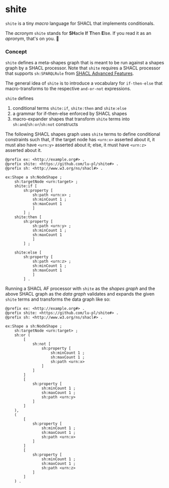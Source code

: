 # shite

`shite` is a tiny *macro* language for SHACL that implements conditionals.

The *acronym* `shite` stands for **SH**acle **I**f **T**hen **E**lse. If you read it as an *apronym*, that's on you. 🤭

### Concept

`shite` defines a meta-shapes graph that is meant to be run against a shapes graph by a SHACL processor. Note that `shite` requires a SHACL processor that supports `sh:SPARQLRule` from [SHACL Advanced Features](https://www.w3.org/TR/shacl-af/#rules).

The general  idea of `shite` is to introduce a vocabulary for `if-then-else` that macro-transforms to the respective `and-or-not` expressions.

`shite` defines

1. conditional terms `shite:if`, `shite:then` and `shite:else`
2. a grammar for if-then-else enforced by SHACL shapes
3. macro-expander shapes that transform `shite` terms into `sh:and`/`sh:or`/`sh:not` constructs

The following SHACL shapes graph uses `shite` terms to define conditional constraints such that, if the target node has `<urn:x>` asserted about it, it must also have `<urn:y>` asserted about it; else, it must have `<urn:z>` asserted about it.

```turtle
@prefix ex: <http://example.org#> .
@prefix shite: <https://github.com/lu-pl/shite#> .
@prefix sh: <http://www.w3.org/ns/shacl#> .

ex:Shape a sh:NodeShape ;
	sh:targetNode <urn:target> ;
	shite:if [
		sh:property [
			sh:path <urn:x> ;
			sh:minCount 1 ;
			sh:maxCount 1
			]
		] ;
	shite:then [
		sh:property [
			sh:path <urn:y> ;
			sh:minCount 1 ;
			sh:maxCount 1
			]
		] ;

	shite:else [
		sh:property [
			sh:path <urn:z> ;
			sh:minCount 1 ;
			sh:maxCount 1
			]
		] .

```

Running a SHACL AF processor with `shite` as the *shapes graph* and the above SHACL graph as the *data graph* validates and expands the given `shite` terms and transforms the data graph like so:

```turtle
@prefix ex: <http://example.org#> .
@prefix shite: <https://github.com/lu-pl/shite#> .
@prefix sh: <http://www.w3.org/ns/shacl#> .

ex:Shape a sh:NodeShape ;
	sh:targetNode <urn:target> ;
	sh:or (
		[
			sh:not [
				sh:property [
					sh:minCount 1 ;
					sh:maxCount 1 ;
					sh:path <urn:x>
				]
			]
		]
		[
			sh:property [
				sh:minCount 1 ;
				sh:maxCount 1 ;
				sh:path <urn:y>
			]
		]
	),
	(
		[
			sh:property [
				sh:minCount 1 ;
				sh:maxCount 1 ;
				sh:path <urn:x>
			]
		]
		[
			sh:property [
				sh:minCount 1 ;
				sh:maxCount 1 ;
				sh:path <urn:z>
			]
		]
	) .
```
